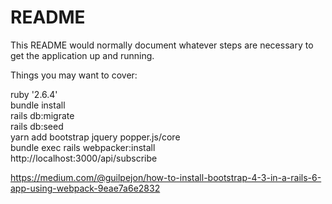 # README

This README would normally document whatever steps are necessary to get the
application up and running.

Things you may want to cover:

ruby '2.6.4' <br>
bundle install <br>
rails db:migrate <br>
rails db:seed <br>
yarn add bootstrap jquery popper.js/core <br>
bundle exec rails webpacker:install <br>
http://localhost:3000/api/subscribe <br>


https://medium.com/@guilpejon/how-to-install-bootstrap-4-3-in-a-rails-6-app-using-webpack-9eae7a6e2832